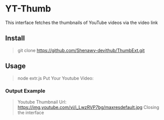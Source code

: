 # YT-Thumb

This interface fetches the thumbnails of YouTube videos via the video link

## Install

> git clone https://github.com/Shenawy-devithub/ThumbExt.git

## Usage

> node extr.js
> Put Your Youtube Video: <VIDEO-LINK>

### Output Example

> Youtube Thumbnail Url: https://img.youtube.com/vi/i_LwzRVP7bg/maxresdefault.jpg
> Closing the interface
